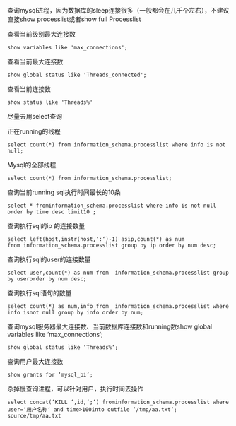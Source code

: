 查询mysql进程，因为数据库的sleep连接很多（一般都会在几千个左右），不建议直接show processlist或者show full Processlist

查看当前级别最大连接数
```
show variables like 'max_connections';
```

查看当前最大连接数
```
show global status like 'Threads_connected';
```

查看当前连接数
```
show status like 'Threads%'
```






尽量去用select查询

正在running的线程
```
select count(*) from information_schema.processlist where info is not null;
```

Mysql的全部线程
```
select count(*) from information_schema.processlist;
```

查询当前running sql执行时间最长的10条
```
select * frominformation_schema.processlist where info is not null order by time desc limit10 ;
```

查询执行sql的ip 的连接数量
```
select left(host,instr(host,‘:‘)-1) asip,count(*) as num from information_schema.processlist group by ip order by num desc;
```

查询执行sql的user的连接数量
```
select user,count(*) as num from  information_schema.processlist group by userorder by num desc;
```

查询执行sql语句的数量
```
select count(*) as num,info from  information_schema.processlist where info isnot null group by info order by num;
```

查询mysql服务器最大连接数、当前数据库连接数和running数show global variables like ‘max_connections‘;
```
show global status like ‘Threads%‘;
```

查询用户最大连接数
```
show grants for ‘mysql_bi‘;
```



杀掉慢查询进程，可以针对用户，执行时间去操作
```
select concat(‘KILL ‘,id,‘;‘) frominformation_schema.processlist where user=‘用户名称‘ and time>100into outfile ‘/tmp/aa.txt‘;
source/tmp/aa.txt 
```
